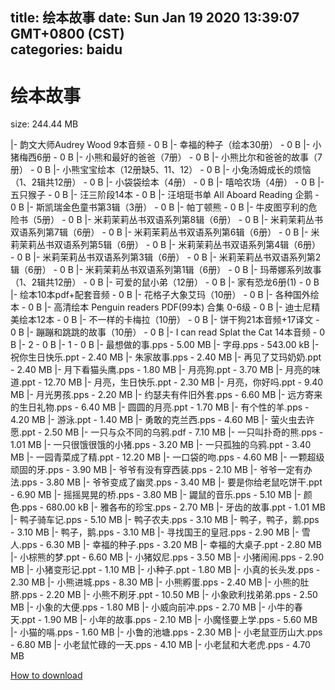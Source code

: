 
title: 绘本故事
date: Sun Jan 19 2020 13:39:07 GMT+0800 (CST)    
categories: baidu
---

# 绘本故事
size: 244.44 MB
 
 
|- 韵文大师Audrey Wood 9本音频 - 0 B
|- 幸福的种子（绘本30册） - 0 B
|- 小猪梅西6册 - 0 B
|- 小熊和最好的爸爸（7册） - 0 B
|- 小熊比尔和爸爸的故事（7册） - 0 B
|- 小熊宝宝绘本（12册缺5、11、12） - 0 B
|- 小兔汤姆成长的烦恼（1、2辑共12册） - 0 B
|- 小袋袋绘本（4册） - 0 B
|- 嘻哈农场（4册） - 0 B
|- 五只猴子 - 0 B
|- 汪三阶段14本 - 0 B
|- 汪培珽书单 All Aboard Reading  企鹅 - 0 B
|- 斯凯瑞金色童书第3辑（3册） - 0 B
|- 帕丁顿熊 - 0 B
|- 牛皮图亨利的危险书（5册） - 0 B
|- 米莉茉莉丛书双语系列第8辑（6册） - 0 B
|- 米莉茉莉丛书双语系列第7辑（6册） - 0 B
|- 米莉茉莉丛书双语系列第6辑（6册） - 0 B
|- 米莉茉莉丛书双语系列第5辑（6册） - 0 B
|- 米莉茉莉丛书双语系列第4辑（6册） - 0 B
|- 米莉茉莉丛书双语系列第3辑（6册） - 0 B
|- 米莉茉莉丛书双语系列第2辑（6册） - 0 B
|- 米莉茉莉丛书双语系列第1辑（6册） - 0 B
|- 玛蒂娜系列故事（1、2辑共12册） - 0 B
|- 可爱的鼠小弟（12册） - 0 B
|- 家有恐龙6册(1) - 0 B
|- 绘本10本pdf+配套音频 - 0 B
|- 花格子大象艾玛（10册） - 0 B
|- 各种国外绘本 - 0 B
|- 高清绘本 Penguin readers PDF(99本) 合集 0-6级 - 0 B
|- 迪士尼精美绘本12本 - 0 B
|- 不一样的卡梅拉（10册） - 0 B
|- 饼干狗21本音频+17译文 - 0 B
|- 蹦蹦和跳跳的故事（10册） - 0 B
|- I can read Splat the Cat 14本音频 - 0 B
|- 2 - 0 B
|- 1 - 0 B
|- 最想做的事.pps - 5.00 MB
|- 字母.pps - 543.00 kB
|- 祝你生日快乐.ppt - 2.40 MB
|- 朱家故事.pps - 2.40 MB
|- 再见了艾玛奶奶.ppt - 2.40 MB
|- 月下看猫头鹰.pps - 1.80 MB
|- 月亮狗.ppt - 3.70 MB
|- 月亮的味道.ppt - 12.70 MB
|- 月亮，生日快乐.ppt - 2.30 MB
|- 月亮，你好吗.ppt - 9.40 MB
|- 月光男孩.pps - 2.20 MB
|- 约瑟夫有件旧外套.pps - 6.60 MB
|- 远方寄来的生日礼物.pps - 6.40 MB
|- 圆圆的月亮.ppt - 1.70 MB
|- 有个性的羊.pps - 4.20 MB
|- 游泳.ppt - 1.40 MB
|- 勇敢的克兰西.pps - 4.60 MB
|- 萤火虫去许愿.ppt - 2.50 MB
|- 一只与众不同的乌鸦.pdf - 7.10 MB
|- 一只叫扑奇的熊.pps - 1.01 MB
|- 一只很饿很饿的小猪.pps - 3.20 MB
|- 一只孤独的乌鸦.ppt - 3.40 MB
|- 一园青菜成了精.ppt - 12.20 MB
|- 一口袋的吻.pps - 4.60 MB
|- 一颗超级顽固的牙.pps - 3.90 MB
|- 爷爷有没有穿西装.pps - 2.10 MB
|- 爷爷一定有办法.pps - 3.80 MB
|- 爷爷变成了幽灵.pps - 3.40 MB
|- 要是你给老鼠吃饼干.ppt - 6.90 MB
|- 摇摇晃晃的桥.pps - 3.80 MB
|- 鼹鼠的音乐.pps - 5.10 MB
|- 颜色.pps - 680.00 kB
|- 雅各布的珍宝.pps - 2.70 MB
|- 牙齿的故事.ppt - 1.01 MB
|- 鸭子骑车记.pps - 5.10 MB
|- 鸭子农夫.pps - 3.10 MB
|- 鸭子，鸭子，鹅.pps - 3.10 MB
|- 鸭子，鹅.pps - 3.10 MB
|- 寻找国王的皇冠.pps - 2.90 MB
|- 雪人.pps - 6.30 MB
|- 幸福的种子.pps - 3.20 MB
|- 幸福的大桌子.ppt - 2.80 MB
|- 小棕熊的梦.ppt - 6.60 MB
|- 小猪奴尼.pps - 3.50 MB
|- 小猪闹闹.pps - 2.90 MB
|- 小猪变形记.ppt - 1.10 MB
|- 小种子.ppt - 1.80 MB
|- 小真的长头发.pps - 2.30 MB
|- 小熊进城.pps - 8.30 MB
|- 小熊孵蛋.pps - 2.40 MB
|- 小熊的肚脐.pps - 2.20 MB
|- 小熊不刷牙.ppt - 10.50 MB
|- 小象欧利找弟弟.pps - 2.50 MB
|- 小象的大便.pps - 1.80 MB
|- 小威向前冲.pps - 2.70 MB
|- 小牛的春天.ppt - 1.90 MB
|- 小年的故事.pps - 2.10 MB
|- 小魔怪要上学.pps - 5.60 MB
|- 小猫的嗝.pps - 1.60 MB
|- 小鲁的池塘.pps - 2.30 MB
|- 小老鼠亚历山大.pps - 6.80 MB
|- 小老鼠忙碌的一天.pps - 4.10 MB
|- 小老鼠和大老虎.pps - 4.70 MB

[How to download](https://bpcam.bemobtrk.com/go/2ceec3aa-1ca2-46d6-b9ff-aaa5c184517c?jno=4347)